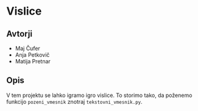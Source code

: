 # Vislice

## Avtorji

* Maj Čufer
* Anja Petkovič
* Matija Pretnar

## Opis

V tem projektu se lahko igramo igro vislice.
To storimo tako, da poženemo funkcijo `pozeni_vmesnik` znotraj `tekstovni_vmesnik.py`.